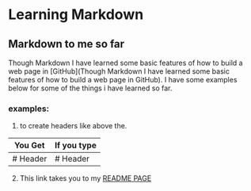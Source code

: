 # Learning Markdown
## Markdown to me so far
Though Markdown I have learned some basic features of how to build a web page in [GitHub](Though Markdown I have learned some basic features of how to build a web page in GitHub). I have some examples below for some of the things i have learned so far.
### examples:
1. to create headers like above the.

 You Get | If you type 
 ---------|----------
 # Header | # Header 
 

2. This link takes you to my [README PAGE](https://quisqueyan.github.io/learning-journal/)



